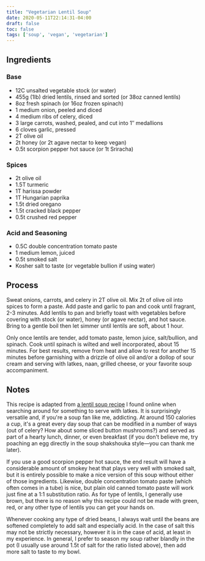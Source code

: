 ```yaml
---
title: "Vegetarian Lentil Soup"
date: 2020-05-11T22:14:31-04:00
draft: false
toc: false
tags: ['soup', 'vegan', 'vegetarian']
---
```


## Ingredients

### Base

- 12C unsalted vegetable stock (or water)
- 455g (1lb) dried lentils, rinsed and sorted (or 38oz canned lentils)
- 8oz fresh spinach (or 16oz frozen spinach)
- 1 medium onion, peeled and diced
- 4 medium ribs of celery, diced
- 3 large carrots, washed, pealed, and cut into 1&Prime; medallions
- 6 cloves garlic, pressed
- 2T olive oil
- 2t honey (or 2t agave nectar to keep vegan)
- 0.5t scorpion pepper hot sauce (or 1t Sriracha)

### Spices

- 2t olive oil
- 1.5T turmeric
- 1T harissa powder
- 1T Hungarian paprika
- 1.5t dried oregano
- 1.5t cracked black pepper
- 0.5t crushed red pepper

### Acid and Seasoning

- 0.5C double concentration tomato paste
- 1 medium lemon, juiced
- 0.5t smoked salt
- Kosher salt to taste (or vegetable bullion if using water)

## Process

Sweat onions, carrots, and celery in 2T olive oil. Mix 2t of olive oil into
spices to form a paste. Add paste and garlic to pan and cook until fragrant,
2-3 minutes. Add lentils to pan and briefly toast with vegetables before
covering with stock (or water), honey (or agave nectar), and hot sauce. Bring
to a gentle boil then let simmer until lentils are soft, about 1 hour.

Only once lentils are tender, add tomato paste, lemon juice, salt/bullion, and
spinach. Cook until spinach is wilted and well incorporated, about 15 minutes.
For best results, remove from heat and allow to rest for another 15 minutes
before garnishing with a drizzle of olive oil and/or a dollop of sour cream and
serving with latkes, naan, grilled cheese, or your favorite soup accompaniment.

## Notes

This recipe is adapted from [a lentil soup recipe] I found online when
searching around for something to serve with latkes. It is surprisingly
versatile and, if you're a soup fan like me, addicting. At around 150 calories
a cup, it's a great every day soup that can be modified in a number of ways
(out of celery? How about some sliced button mushrooms?) and served as part of
a hearty lunch, dinner, or even breakfast (if you don't believe me, try
poaching an egg directly in the soup shakshouka style&mdash;you can thank me
later).

If you use a good scorpion pepper hot sauce, the end result will have a
considerable amount of smokey heat that plays very well with smoked salt, but
it is entirely possible to make a nice version of this soup without either of
those ingredients. Likewise, double concentration tomato paste (which often
comes in a tube) is nice, but plain old canned tomato paste will work just fine
at a 1:1 substitution ratio. As for type of lentils, I generally use brown, but
there is no reason why this recipe could not be made with green, red, or any
other type of lentils you can get your hands on.

Whenever cooking any type of dried beans, I always wait until the beans are
softened completely to add salt and especially acid. In the case of salt this
may not be strictly necessary, however it is in the case of acid, at least in
my experience. In general, I prefer to season my soup rather blandly in the pot
(I usually use around 1.5t of salt for the ratio listed above), then add more
salt to taste to my bowl.

[a lentil soup recipe]: https://www.jewishboston.com/but-what-do-i-serve-with-the-latkes/

